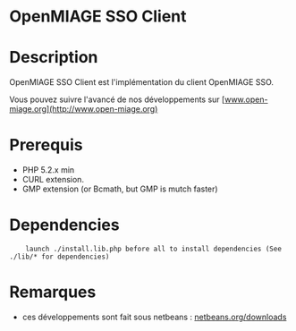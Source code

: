 OpenMIAGE SSO Client
=====================

Description
=====================
OpenMIAGE SSO Client est l'implémentation du client OpenMIAGE SSO.

Vous pouvez suivre l'avancé de nos développements sur [www.open-miage.org](http://www.open-miage.org)

Prerequis
=====================
 * PHP 5.2.x min
 * CURL extension.
 * GMP extension (or Bcmath, but GMP is mutch faster)

Dependencies
=====================
        launch ./install.lib.php before all to install dependencies (See ./lib/* for dependencies)

Remarques
=====================
 * ces développements sont fait sous netbeans : [netbeans.org/downloads](http://netbeans.org/downloads/)